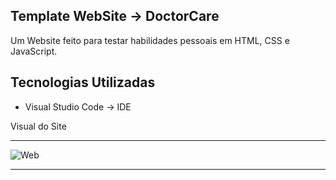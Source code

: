 Template WebSite -> DoctorCare
---

Um Website feito para testar habilidades pessoais em HTML, CSS e JavaScript.

Tecnologias Utilizadas
---
+	Visual Studio Code -> IDE

Visual do Site

---

![Web](https://user-images.githubusercontent.com/68473916/226357464-b85c80c0-2431-42e3-88c7-ec05b938e84e.png)

 
---
